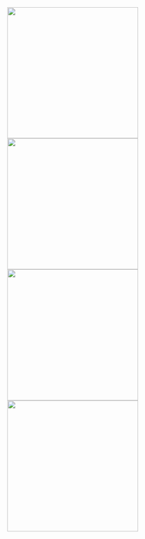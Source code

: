 <img src="https://cdn1.gnarususercontent.com.br/1/403201/43ed5b0b-71da-449b-b8ee-ea982af4970b.png" width="300px">

<img src="https://consultabd.wordpress.com/wp-content/uploads/2024/03/str_agg_img02.jpg" width="300px">

<img src="https://macoratti.net/14/06/tsql_tdh17.gif" width="300px">

<img src="https://i.sstatic.net/9lPug.png" width="300px">
